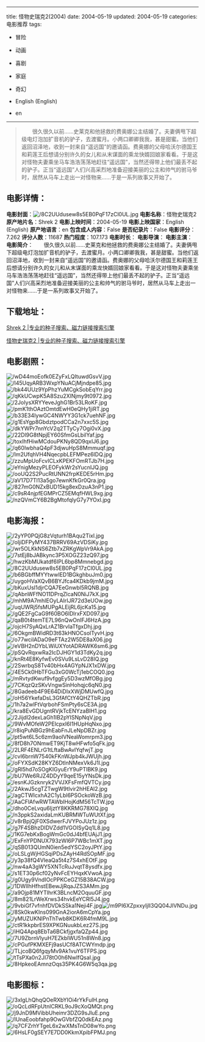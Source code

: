 
---
title: 怪物史瑞克2(2004)
date: 2004-05-19
updated: 2004-05-19
categories: 电影推荐
tags:
- 冒险
- 动画
- 喜剧
- 家庭
- 奇幻

- English (English)
- en
---


> 　　很久很久以前……史莱克和他拯救的费奥娜公主结婚了。夫妻俩甩下超级电灯泡加扩音机的驴子，去渡蜜月。小两口卿卿我我，甚是甜蜜。当他们返回沼泽地，收到一封来自“遥远国”的邀请函。费奥娜的父母哈沃尔德国王和莉莲王后想请分别许久的女儿和从末谋面的乘龙快婿回娘家看看。于是这对怪物夫妻乘坐马车浩浩荡荡地赶往“遥远国”，当然还得带上他们最丢不起的驴子。正当“遥远国”人们兴高采烈地准备迎接美丽的公主和帅气的驸马爷时，居然从马车上走出一对怪物来……于是一系列故事又开始了。

## **电影详情**：

**电影封面**：<img src="https://image.tmdb.org/t/p/w200/8C2UUdusew8s5EB0PqF17zCl0UL.jpg" alt="/8C2UUdusew8s5EB0PqF17zCl0UL.jpg" title="/8C2UUdusew8s5EB0PqF17zCl0UL.jpg">
**电影名称**：怪物史瑞克2
**原产地片名**：Shrek 2
**电影上映时间**：2004-05-19
**电影上映国家**：English (English)
**原产地语言**：en
**包含成人内容**：False
**是否纪录片**：False
**电影评分**：7.262
**评分人数**：11687
**热门程度**：107.173
**电影时长**：
**电影导演**：
**电影主演**：
**电影简介**：　　很久很久以前……史莱克和他拯救的费奥娜公主结婚了。夫妻俩甩下超级电灯泡加扩音机的驴子，去渡蜜月。小两口卿卿我我，甚是甜蜜。当他们返回沼泽地，收到一封来自“遥远国”的邀请函。费奥娜的父母哈沃尔德国王和莉莲王后想请分别许久的女儿和从末谋面的乘龙快婿回娘家看看。于是这对怪物夫妻乘坐马车浩浩荡荡地赶往“遥远国”，当然还得带上他们最丢不起的驴子。正当“遥远国”人们兴高采烈地准备迎接美丽的公主和帅气的驸马爷时，居然从马车上走出一对怪物来……于是一系列故事又开始了。

## **下载地址**：
[Shrek 2 |专业的种子搜索、磁力链接搜索引擎](https://movie.amd794.com:2083/?search=Shrek%202&ordering=&mode=match_phrase&page_size=10&page=1)

[怪物史瑞克2 |专业的种子搜索、磁力链接搜索引擎](https://movie.amd794.com:2083/?search=%E6%80%AA%E7%89%A9%E5%8F%B2%E7%91%9E%E5%85%8B2&ordering=&mode=match_phrase&page_size=10&page=1)
 

## **电影剧照**：
<img src="https://image.tmdb.org/t/p/original/wD44moEofk0EZyFxLQItuwdGsvV.jpg" alt="/wD44moEofk0EZyFxLQItuwdGsvV.jpg" title="/wD44moEofk0EZyFxLQItuwdGsvV.jpg"><img src="https://image.tmdb.org/t/p/original/l45UqyARB3WxpYNuACjMjndpe85.jpg" alt="/l45UqyARB3WxpYNuACjMjndpe85.jpg" title="/l45UqyARB3WxpYNuACjMjndpe85.jpg"><img src="https://image.tmdb.org/t/p/original/bk44UUz9YpPhzYuMCgkSobEqYrr.jpg" alt="/bk44UUz9YpPhzYuMCgkSobEqYrr.jpg" title="/bk44UUz9YpPhzYuMCgkSobEqYrr.jpg"><img src="https://image.tmdb.org/t/p/original/qKkUCwpK5A8Szu2XlNjmy9t0972.jpg" alt="/qKkUCwpK5A8Szu2XlNjmy9t0972.jpg" title="/qKkUCwpK5A8Szu2XlNjmy9t0972.jpg"><img src="https://image.tmdb.org/t/p/original/2JoIysXRYYeveJghG1Br53LRoKF.jpg" alt="/2JoIysXRYYeveJghG1Br53LRoKF.jpg" title="/2JoIysXRYYeveJghG1Br53LRoKF.jpg"><img src="https://image.tmdb.org/t/p/original/pmK1thOAztOmtdEwH0eQHy1jiRT.jpg" alt="/pmK1thOAztOmtdEwH0eQHy1jiRT.jpg" title="/pmK1thOAztOmtdEwH0eQHy1jiRT.jpg"><img src="https://image.tmdb.org/t/p/original/b33E34IywGC4NWYY3G1ck7uehNF.jpg" alt="/b33E34IywGC4NWYY3G1ck7uehNF.jpg" title="/b33E34IywGC4NWYY3G1ck7uehNF.jpg"><img src="https://image.tmdb.org/t/p/original/g1EsYgp8GbdztpodCCa2n7xxc5S.jpg" alt="/g1EsYgp8GbdztpodCCa2n7xxc5S.jpg" title="/g1EsYgp8GbdztpodCCa2n7xxc5S.jpg"><img src="https://image.tmdb.org/t/p/original/dkYWPr7nnYcV2q2TTyCy7Ogi0vX.jpg" alt="/dkYWPr7nnYcV2q2TTyCy7Ogi0vX.jpg" title="/dkYWPr7nnYcV2q2TTyCy7Ogi0vX.jpg"><img src="https://image.tmdb.org/t/p/original/22Dl9G8tNpjEY60SfmGsLbilYaf.jpg" alt="/22Dl9G8tNpjEY60SfmGsLbilYaf.jpg" title="/22Dl9G8tNpjEY60SfmGsLbilYaf.jpg"><img src="https://image.tmdb.org/t/p/original/toxIhfHiwMCdouPKNy8QD9qxIJ6.jpg" alt="/toxIhfHiwMCdouPKNy8QD9qxIJ6.jpg" title="/toxIhfHiwMCdouPKNy8QD9qxIJ6.jpg"><img src="https://image.tmdb.org/t/p/original/q60lwbhaQ4pF3djwuHpS8Mmmuqf.jpg" alt="/q60lwbhaQ4pF3djwuHpS8Mmmuqf.jpg" title="/q60lwbhaQ4pF3djwuHpS8Mmmuqf.jpg"><img src="https://image.tmdb.org/t/p/original/lm2UfqhVH4NqecpbLEFMPez6IDQ.jpg" alt="/lm2UfqhVH4NqecpbLEFMPez6IDQ.jpg" title="/lm2UfqhVH4NqecpbLEFMPez6IDQ.jpg"><img src="https://image.tmdb.org/t/p/original/zzuMpUoFcvICLxKPEKFOmRTJb7H.jpg" alt="/zzuMpUoFcvICLxKPEKFOmRTJb7H.jpg" title="/zzuMpUoFcvICLxKPEKFOmRTJb7H.jpg"><img src="https://image.tmdb.org/t/p/original/eYnigMezyPLEOFykWr2sYucnIJQ.jpg" alt="/eYnigMezyPLEOFykWr2sYucnIJQ.jpg" title="/eYnigMezyPLEOFykWr2sYucnIJQ.jpg"><img src="https://image.tmdb.org/t/p/original/ooUQ2S2PucRtUNN2frpKEDE5rHm.jpg" alt="/ooUQ2S2PucRtUNN2frpKEDE5rHm.jpg" title="/ooUQ2S2PucRtUNN2frpKEDE5rHm.jpg"><img src="https://image.tmdb.org/t/p/original/aV17D7Tl13a5go7ewnKfkGr0Qra.jpg" alt="/aV17D7Tl13a5go7ewnKfkGr0Qra.jpg" title="/aV17D7Tl13a5go7ewnKfkGr0Qra.jpg"><img src="https://image.tmdb.org/t/p/original/827mG0NZxBUD15kg8exDzuA3nP1.jpg" alt="/827mG0NZxBUD15kg8exDzuA3nP1.jpg" title="/827mG0NZxBUD15kg8exDzuA3nP1.jpg"><img src="https://image.tmdb.org/t/p/original/c9sR4njpfEGMPrCZ5EMqfHWL9xg.jpg" alt="/c9sR4njpfEGMPrCZ5EMqfHWL9xg.jpg" title="/c9sR4njpfEGMPrCZ5EMqfHWL9xg.jpg"><img src="https://image.tmdb.org/t/p/original/nzQVmCY6B2BgMtofqlyG7y7YOxl.jpg" alt="/nzQVmCY6B2BgMtofqlyG7y7YOxl.jpg" title="/nzQVmCY6B2BgMtofqlyG7y7YOxl.jpg">

## **电影海报**：
<img src="https://image.tmdb.org/t/p/original/2yYP0PQjG8zVqturh1BAqu2Tixl.jpg" alt="/2yYP0PQjG8zVqturh1BAqu2Tixl.jpg" title="/2yYP0PQjG8zVqturh1BAqu2Tixl.jpg"><img src="https://image.tmdb.org/t/p/original/oljiDFPyMY437BRRV69AzVDSiKy.jpg" alt="/oljiDFPyMY437BRRV69AzVDSiKy.jpg" title="/oljiDFPyMY437BRRV69AzVDSiKy.jpg"><img src="https://image.tmdb.org/t/p/original/wr5OLKkNS6Ztb7xZRKgWpVr9AkA.jpg" alt="/wr5OLKkNS6Ztb7xZRKgWpVr9AkA.jpg" title="/wr5OLKkNS6Ztb7xZRKgWpVr9AkA.jpg"><img src="https://image.tmdb.org/t/p/original/7stEj8bJABkync3P5XOGZ23zQ97.jpg" alt="/7stEj8bJABkync3P5XOGZ23zQ97.jpg" title="/7stEj8bJABkync3P5XOGZ23zQ97.jpg"><img src="https://image.tmdb.org/t/p/original/hwzKbMUkatdf6IPL6bp8Mmnebgd.jpg" alt="/hwzKbMUkatdf6IPL6bp8Mmnebgd.jpg" title="/hwzKbMUkatdf6IPL6bp8Mmnebgd.jpg"><img src="https://image.tmdb.org/t/p/original/8C2UUdusew8s5EB0PqF17zCl0UL.jpg" alt="/8C2UUdusew8s5EB0PqF17zCl0UL.jpg" title="/8C2UUdusew8s5EB0PqF17zCl0UL.jpg"><img src="https://image.tmdb.org/t/p/original/b6BGbffMYYtwwIED1BGkghbuJm0.jpg" alt="/b6BGbffMYYtwwIED1BGkghbuJm0.jpg" title="/b6BGbffMYYtwwIED1BGkghbuJm0.jpg"><img src="https://image.tmdb.org/t/p/original/uygoHVaXQvB6BYJfca4KDkb9jmM.jpg" alt="/uygoHVaXQvB6BYJfca4KDkb9jmM.jpg" title="/uygoHVaXQvB6BYJfca4KDkb9jmM.jpg"><img src="https://image.tmdb.org/t/p/original/bKuxUsI1djrCQA7EeGnwbl5RQNB.jpg" alt="/bKuxUsI1djrCQA7EeGnwbl5RQNB.jpg" title="/bKuxUsI1djrCQA7EeGnwbl5RQNB.jpg"><img src="https://image.tmdb.org/t/p/original/qAbnWFfNO11DPrqZlcaN0NiJ7kX.jpg" alt="/qAbnWFfNO11DPrqZlcaN0NiJ7kX.jpg" title="/qAbnWFfNO11DPrqZlcaN0NiJ7kX.jpg"><img src="https://image.tmdb.org/t/p/original/mhM9A7mhIEOyLAIrIJR72d3eUOw.jpg" alt="/mhM9A7mhIEOyLAIrIJR72d3eUOw.jpg" title="/mhM9A7mhIEOyLAIrIJR72d3eUOw.jpg"><img src="https://image.tmdb.org/t/p/original/uqUWRj5fsMUPgALEijRL6jcKa15.jpg" alt="/uqUWRj5fsMUPgALEijRL6jcKa15.jpg" title="/uqUWRj5fsMUPgALEijRL6jcKa15.jpg"><img src="https://image.tmdb.org/t/p/original/gQE2FgCaG9f60BO6lDlrxFXD097.jpg" alt="/gQE2FgCaG9f60BO6lDlrxFXD097.jpg" title="/gQE2FgCaG9f60BO6lDlrxFXD097.jpg"><img src="https://image.tmdb.org/t/p/original/qaB0t4temTE7L96nQwOnIFJ6HzA.jpg" alt="/qaB0t4temTE7L96nQwOnIFJ6HzA.jpg" title="/qaB0t4temTE7L96nQwOnIFJ6HzA.jpg"><img src="https://image.tmdb.org/t/p/original/ojcH7SyAQxLrAZ1BrvIaTfgxDhj.jpg" alt="/ojcH7SyAQxLrAZ1BrvIaTfgxDhj.jpg" title="/ojcH7SyAQxLrAZ1BrvIaTfgxDhj.jpg"><img src="https://image.tmdb.org/t/p/original/6OkgmBWidRD3t63kHNOCsolTyvH.jpg" alt="/6OkgmBWidRD3t63kHNOCsolTyvH.jpg" title="/6OkgmBWidRD3t63kHNOCsolTyvH.jpg"><img src="https://image.tmdb.org/t/p/original/o77wcilADaO9eFTAz2W5DE8aX06.jpg" alt="/o77wcilADaO9eFTAz2W5DE8aX06.jpg" title="/o77wcilADaO9eFTAz2W5DE8aX06.jpg"><img src="https://image.tmdb.org/t/p/original/eVBH2nDYbLWiUXYotADRAWK6sm6.jpg" alt="/eVBH2nDYbLWiUXYotADRAWK6sm6.jpg" title="/eVBH2nDYbLWiUXYotADRAWK6sm6.jpg"><img src="https://image.tmdb.org/t/p/original/pSQvRqxwRa2IcDJHGY1d3TdKy2q.jpg" alt="/pSQvRqxwRa2IcDJHGY1d3TdKy2q.jpg" title="/pSQvRqxwRa2IcDJHGY1d3TdKy2q.jpg"><img src="https://image.tmdb.org/t/p/original/knRt4E8KyfwEv0SVu9LsLvD28IQ.jpg" alt="/knRt4E8KyfwEv0SVu9LsLvD28IQ.jpg" title="/knRt4E8KyfwEv0SVu9LsLvD28IQ.jpg"><img src="https://image.tmdb.org/t/p/original/2SwrbqS8Tv40bHx4AGYpNJX1xDW.jpg" alt="/2SwrbqS8Tv40bHx4AGYpNJX1xDW.jpg" title="/2SwrbqS8Tv40bHx4AGYpNJX1xDW.jpg"><img src="https://image.tmdb.org/t/p/original/4E5Ck0HbTFGu3xG0WcTj1ebCOQ0.jpg" alt="/4E5Ck0HbTFGu3xG0WcTj1ebCOQ0.jpg" title="/4E5Ck0HbTFGu3xG0WcTj1ebCOQ0.jpg"><img src="https://image.tmdb.org/t/p/original/mRvtydKwuf9vfggEy5D3wzMfOBg.jpg" alt="/mRvtydKwuf9vfggEy5D3wzMfOBg.jpg" title="/mRvtydKwuf9vfggEy5D3wzMfOBg.jpg"><img src="https://image.tmdb.org/t/p/original/7CKqzQzSKvVngwSinHohqjc6qN0.jpg" alt="/7CKqzQzSKvVngwSinHohqjc6qN0.jpg" title="/7CKqzQzSKvVngwSinHohqjc6qN0.jpg"><img src="https://image.tmdb.org/t/p/original/8Gadeeb4F9E64DiDIxXWjDMUwfQ.jpg" alt="/8Gadeeb4F9E64DiDIxXWjDMUwfQ.jpg" title="/8Gadeeb4F9E64DiDIxXWjDMUwfQ.jpg"><img src="https://image.tmdb.org/t/p/original/oH56YkefaDsL3GfAfCtY4QHZTbR.jpg" alt="/oH56YkefaDsL3GfAfCtY4QHZTbR.jpg" title="/oH56YkefaDsL3GfAfCtY4QHZTbR.jpg"><img src="https://image.tmdb.org/t/p/original/1h7a2wlFtVqrbohFSmPty6sCE3A.jpg" alt="/1h7a2wlFtVqrbohFSmPty6sCE3A.jpg" title="/1h7a2wlFtVqrbohFSmPty6sCE3A.jpg"><img src="https://image.tmdb.org/t/p/original/kra8EvGDUgntRVjkTcENYzaBIH1.jpg" alt="/kra8EvGDUgntRVjkTcENYzaBIH1.jpg" title="/kra8EvGDUgntRVjkTcENYzaBIH1.jpg"><img src="https://image.tmdb.org/t/p/original/2Jijdl2dexLaGh1lB2pYISNpNqV.jpg" alt="/2Jijdl2dexLaGh1lB2pYISNpNqV.jpg" title="/2Jijdl2dexLaGh1lB2pYISNpNqV.jpg"><img src="https://image.tmdb.org/t/p/original/9WvMOfeW2PElcpxI6I1HUpHqNxo.jpg" alt="/9WvMOfeW2PElcpxI6I1HUpHqNxo.jpg" title="/9WvMOfeW2PElcpxI6I1HUpHqNxo.jpg"><img src="https://image.tmdb.org/t/p/original/r8iqPuNBGz9hEabFnJLeNpDBZr.jpg" alt="/r8iqPuNBGz9hEabFnJLeNpDBZr.jpg" title="/r8iqPuNBGz9hEabFnJLeNpDBZr.jpg"><img src="https://image.tmdb.org/t/p/original/pt5wt6L5c6zm9aolVNeaWomrpm3.jpg" alt="/pt5wt6L5c6zm9aolVNeaWomrpm3.jpg" title="/pt5wt6L5c6zm9aolVNeaWomrpm3.jpg"><img src="https://image.tmdb.org/t/p/original/8fD8h7ONmwET9KjT8wHFwfo5qFk.jpg" alt="/8fD8h7ONmwET9KjT8wHFwfo5qFk.jpg" title="/8fD8h7ONmwET9KjT8wHFwfo5qFk.jpg"><img src="https://image.tmdb.org/t/p/original/2LRF4ENLrG1tLftaBwAvIYqfwjT.jpg" alt="/2LRF4ENLrG1tLftaBwAvIYqfwjT.jpg" title="/2LRF4ENLrG1tLftaBwAvIYqfwjT.jpg"><img src="https://image.tmdb.org/t/p/original/cvI6brnW7540kFKnWJpb4kJWUjh.jpg" alt="/cvI6brnW7540kFKnWJpb4kJWUjh.jpg" title="/cvI6brnW7540kFKnWJpb4kJWUjh.jpg"><img src="https://image.tmdb.org/t/p/original/oFYXSdK28KYZ6DtlnNMexVk6J1l.jpg" alt="/oFYXSdK28KYZ6DtlnNMexVk6J1l.jpg" title="/oFYXSdK28KYZ6DtlnNMexVk6J1l.jpg"><img src="https://image.tmdb.org/t/p/original/gRl5hd7oSOgKIGyuErY9uPTIBK9.jpg" alt="/gRl5hd7oSOgKIGyuErY9uPTIBK9.jpg" title="/gRl5hd7oSOgKIGyuErY9uPTIBK9.jpg"><img src="https://image.tmdb.org/t/p/original/bU7We6RJZ4DDyY9qeE15yYNsDk.jpg" alt="/bU7We6RJZ4DDyY9qeE15yYNsDk.jpg" title="/bU7We6RJZ4DDyY9qeE15yYNsDk.jpg"><img src="https://image.tmdb.org/t/p/original/esnKJGzknryk2VVJXFsFmfQVTCy.jpg" alt="/esnKJGzknryk2VVJXFsFmfQVTCy.jpg" title="/esnKJGzknryk2VVJXFsFmfQVTCy.jpg"><img src="https://image.tmdb.org/t/p/original/2AkwJ5cgTZTwgW9tlvir2hHEAl2.jpg" alt="/2AkwJ5cgTZTwgW9tlvir2hHEAl2.jpg" title="/2AkwJ5cgTZTwgW9tlvir2hHEAl2.jpg"><img src="https://image.tmdb.org/t/p/original/agCTWIcxhA2C1yLbl6PSOckoWzB.jpg" alt="/agCTWIcxhA2C1yLbl6PSOckoWzB.jpg" title="/agCTWIcxhA2C1yLbl6PSOckoWzB.jpg"><img src="https://image.tmdb.org/t/p/original/AaCFlAfwRWTAWblHojKdM56TcTW.jpg" alt="/AaCFlAfwRWTAWblHojKdM56TcTW.jpg" title="/AaCFlAfwRWTAWblHojKdM56TcTW.jpg"><img src="https://image.tmdb.org/t/p/original/dho0CeLvqu6IjztY8KKRMG78XIQ.jpg" alt="/dho0CeLvqu6IjztY8KKRMG78XIQ.jpg" title="/dho0CeLvqu6IjztY8KKRMG78XIQ.jpg"><img src="https://image.tmdb.org/t/p/original/n3ppkS2axidaLmKUBRMWTuWUtXf.jpg" alt="/n3ppkS2axidaLmKUBRMWTuWUtXf.jpg" title="/n3ppkS2axidaLmKUBRMWTuWUtXf.jpg"><img src="https://image.tmdb.org/t/p/original/v8rBpjQjF0XSdwerFJVYPoJUz1z.jpg" alt="/v8rBpjQjF0XSdwerFJVYPoJUz1z.jpg" title="/v8rBpjQjF0XSdwerFJVYPoJUz1z.jpg"><img src="https://image.tmdb.org/t/p/original/g7F4SBhzDIDVZdd1VGOISyQq1L8.jpg" alt="/g7F4SBhzDIDVZdd1VGOISyQq1L8.jpg" title="/g7F4SBhzDIDVZdd1VGOISyQq1L8.jpg"><img src="https://image.tmdb.org/t/p/original/1KG7ebKxBogWmGc0dJ4bfEUAjJ1.jpg" alt="/1KG7ebKxBogWmGc0dJ4bfEUAjJ1.jpg" title="/1KG7ebKxBogWmGc0dJ4bfEUAjJ1.jpg"><img src="https://image.tmdb.org/t/p/original/ExFnYPDNUX793zWl6P7WBc1mXT.jpg" alt="/ExFnYPDNUX793zWl6P7WBc1mXT.jpg" title="/ExFnYPDNUX793zWl6P7WBc1mXT.jpg"><img src="https://image.tmdb.org/t/p/original/qSB013QUmN0ien5edYSC2oyJPtY.jpg" alt="/qSB013QUmN0ien5edYSC2oyJPtY.jpg" title="/qSB013QUmN0ien5edYSC2oyJPtY.jpg"><img src="https://image.tmdb.org/t/p/original/oLSLgWjHGSqiPDsZAyH4RdSOpMF.jpg" alt="/oLSLgWjHGSqiPDsZAyH4RdSOpMF.jpg" title="/oLSLgWjHGSqiPDsZAyH4RdSOpMF.jpg"><img src="https://image.tmdb.org/t/p/original/y3p38fQ4VleaQa5t4z7S4xhEOtF.jpg" alt="/y3p38fQ4VleaQa5t4z7S4xhEOtF.jpg" title="/y3p38fQ4VleaQa5t4z7S4xhEOtF.jpg"><img src="https://image.tmdb.org/t/p/original/nw4aA3gWY5XNTcRuJvqtT8ysdfx.jpg" alt="/nw4aA3gWY5XNTcRuJvqtT8ysdfx.jpg" title="/nw4aA3gWY5XNTcRuJvqtT8ysdfx.jpg"><img src="https://image.tmdb.org/t/p/original/s1ET30p6cf02yNvFcEYHqxKVwoA.jpg" alt="/s1ET30p6cf02yNvFcEYHqxKVwoA.jpg" title="/s1ET30p6cf02yNvFcEYHqxKVwoA.jpg"><img src="https://image.tmdb.org/t/p/original/g0Ugy9VndIOcPPKCeGZ15B38ACW.jpg" alt="/g0Ugy9VndIOcPPKCeGZ15B38ACW.jpg" title="/g0Ugy9VndIOcPPKCeGZ15B38ACW.jpg"><img src="https://image.tmdb.org/t/p/original/1DWlIhHfhstEBewJjRqaJZS3AMm.jpg" alt="/1DWlIhHfhstEBewJjRqaJZS3AMm.jpg" title="/1DWlIhHfhstEBewJjRqaJZS3AMm.jpg"><img src="https://image.tmdb.org/t/p/original/a9Ojp81MYTlhrK3BLncM2OquuGF.jpg" alt="/a9Ojp81MYTlhrK3BLncM2OquuGF.jpg" title="/a9Ojp81MYTlhrK3BLncM2OquuGF.jpg"><img src="https://image.tmdb.org/t/p/original/8m821LrWeXrws34hvkEeYCRl5J4.jpg" alt="/8m821LrWeXrws34hvkEeYCRl5J4.jpg" title="/8m821LrWeXrws34hvkEeYCRl5J4.jpg"><img src="https://image.tmdb.org/t/p/original/9vbiGf7vfnhfDVDkSSka1Neji4F.jpg" alt="/9vbiGf7vfnhfDVDkSSka1Neji4F.jpg" title="/9vbiGf7vfnhfDVDkSSka1Neji4F.jpg"><img src="https://image.tmdb.org/t/p/original/m9PI6XZpxxyIjlI3QQ04JlVNDu.jpg" alt="/m9PI6XZpxxyIjlI3QQ04JlVNDu.jpg" title="/m9PI6XZpxxyIjlI3QQ04JlVNDu.jpg"><img src="https://image.tmdb.org/t/p/original/8Sk0kwKIns099GnA2iorA6mCpYa.jpg" alt="/8Sk0kwKIns099GnA2iorA6mCpYa.jpg" title="/8Sk0kwKIns099GnA2iorA6mCpYa.jpg"><img src="https://image.tmdb.org/t/p/original/yMUZUKNIPnThTwb8KDK6R4fmM9L.jpg" alt="/yMUZUKNIPnThTwb8KDK6R4fmM9L.jpg" title="/yMUZUKNIPnThTwb8KDK6R4fmM9L.jpg"><img src="https://image.tmdb.org/t/p/original/ctR1kkpbrES9XPKGNuukbLez27S.jpg" alt="/ctR1kkpbrES9XPKGNuukbLez27S.jpg" title="/ctR1kkpbrES9XPKGNuukbLez27S.jpg"><img src="https://image.tmdb.org/t/p/original/iHQ4Apq8EbTa6BCkfjgxfaQZp44.jpg" alt="/iHQ4Apq8EbTa6BCkfjgxfaQZp44.jpg" title="/iHQ4Apq8EbTa6BCkfjgxfaQZp44.jpg"><img src="https://image.tmdb.org/t/p/original/7U9ZbrnVlyuH7EZkblWU51n8Wn8.jpg" alt="/7U9ZbrnVlyuH7EZkblWU51n8Wn8.jpg" title="/7U9ZbrnVlyuH7EZkblWU51n8Wn8.jpg"><img src="https://image.tmdb.org/t/p/original/cPGufPKMXEFj9asUCf8ATCWYmdp.jpg" alt="/cPGufPKMXEFj9asUCf8ATCWYmdp.jpg" title="/cPGufPKMXEFj9asUCf8ATCWYmdp.jpg"><img src="https://image.tmdb.org/t/p/original/TLjcoBQ6fgqyMv9Ak1vuY6TFPS.jpg" alt="/TLjcoBQ6fgqyMv9Ak1vuY6TFPS.jpg" title="/TLjcoBQ6fgqyMv9Ak1vuY6TFPS.jpg"><img src="https://image.tmdb.org/t/p/original/tTsPXa0n2JI78tO0h6NwIfQsaI.jpg" alt="/tTsPXa0n2JI78tO0h6NwIfQsaI.jpg" title="/tTsPXa0n2JI78tO0h6NwIfQsaI.jpg"><img src="https://image.tmdb.org/t/p/original/8HpkeoEAmnzOqs35PK4G6W5q3qa.jpg" alt="/8HpkeoEAmnzOqs35PK4G6W5q3qa.jpg" title="/8HpkeoEAmnzOqs35PK4G6W5q3qa.jpg">

## **电影图标**：
<img src="https://image.tmdb.org/t/p/original/3xIgLhQhqQOeRXbYIOi4rYkFulH.png" alt="/3xIgLhQhqQOeRXbYIOi4rYkFulH.png" title="/3xIgLhQhqQOeRXbYIOi4rYkFulH.png"><img src="https://image.tmdb.org/t/p/original/oQcLdRFpUtnlCRKL9oJ9cXoQMQt.png" alt="/oQcLdRFpUtnlCRKL9oJ9cXoQMQt.png" title="/oQcLdRFpUtnlCRKL9oJ9cXoQMQt.png"><img src="https://image.tmdb.org/t/p/original/j9JnD9MVibbUheimr3DZG9sJluE.png" alt="/j9JnD9MVibbUheimr3DZG9sJluE.png" title="/j9JnD9MVibbUheimr3DZG9sJluE.png"><img src="https://image.tmdb.org/t/p/original/lUnaEoobfahp9OwGVbfZQ0dkEAz.png" alt="/lUnaEoobfahp9OwGVbfZQ0dkEAz.png" title="/lUnaEoobfahp9OwGVbfZQ0dkEAz.png"><img src="https://image.tmdb.org/t/p/original/q7CFZrhYTgeL6x2wXMsTnD08wYo.png" alt="/q7CFZrhYTgeL6x2wXMsTnD08wYo.png" title="/q7CFZrhYTgeL6x2wXMsTnD08wYo.png"><img src="https://image.tmdb.org/t/p/original/6HsLF0gSEY7E7DD0KkmXpibFPMJ.png" alt="/6HsLF0gSEY7E7DD0KkmXpibFPMJ.png" title="/6HsLF0gSEY7E7DD0KkmXpibFPMJ.png">

